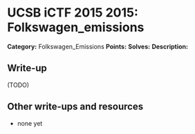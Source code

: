 # UCSB iCTF 2015 2015: Folkswagen_emissions

**Category:** Folkswagen_Emissions
**Points:** 
**Solves:** 
**Description:**



## Write-up

(TODO)

## Other write-ups and resources

* none yet
